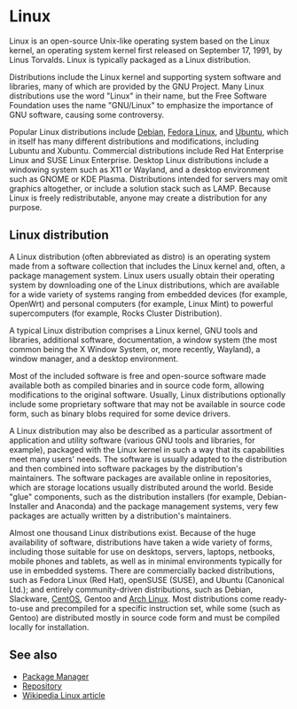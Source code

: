 # Linux

Linux is an open-source Unix-like operating system based on the Linux kernel, an operating system kernel first released on September 17, 1991, by Linus Torvalds. Linux is typically packaged as a Linux distribution.

Distributions include the Linux kernel and supporting system software and libraries, many of which are provided by the GNU Project. Many Linux distributions use the word "Linux" in their name, but the Free Software Foundation uses the name "GNU/Linux" to emphasize the importance of GNU software, causing some controversy.

Popular Linux distributions include [Debian](distros/debian.md), [Fedora Linux](distros/fedora.md), and [Ubuntu](distros/ubuntu.md), which in itself has many different distributions and modifications, including Lubuntu and Xubuntu. Commercial distributions include Red Hat Enterprise Linux and SUSE Linux Enterprise. Desktop Linux distributions include a windowing system such as X11 or Wayland, and a desktop environment such as GNOME or KDE Plasma. Distributions intended for servers may omit graphics altogether, or include a solution stack such as LAMP. Because Linux is freely redistributable, anyone may create a distribution for any purpose.

## Linux distribution

A Linux distribution (often abbreviated as distro) is an operating system made from a software collection that includes the Linux kernel and, often, a package management system. Linux users usually obtain their operating system by downloading one of the Linux distributions, which are available for a wide variety of systems ranging from embedded devices (for example, OpenWrt) and personal computers (for example, Linux Mint) to powerful supercomputers (for example, Rocks Cluster Distribution).

A typical Linux distribution comprises a Linux kernel, GNU tools and libraries, additional software, documentation, a window system (the most common being the X Window System, or, more recently, Wayland), a window manager, and a desktop environment.

Most of the included software is free and open-source software made available both as compiled binaries and in source code form, allowing modifications to the original software. Usually, Linux distributions optionally include some proprietary software that may not be available in source code form, such as binary blobs required for some device drivers.

A Linux distribution may also be described as a particular assortment of application and utility software (various GNU tools and libraries, for example), packaged with the Linux kernel in such a way that its capabilities meet many users' needs. The software is usually adapted to the distribution and then combined into software packages by the distribution's maintainers. The software packages are available online in repositories, which are storage locations usually distributed around the world. Beside "glue" components, such as the distribution installers (for example, Debian-Installer and Anaconda) and the package management systems, very few packages are actually written by a distribution's maintainers.

Almost one thousand Linux distributions exist. Because of the huge availability of software, distributions have taken a wide variety of forms, including those suitable for use on desktops, servers, laptops, netbooks, mobile phones and tablets, as well as in minimal environments typically for use in embedded systems. There are commercially backed distributions, such as Fedora Linux (Red Hat), openSUSE (SUSE), and Ubuntu (Canonical Ltd.); and entirely community-driven distributions, such as Debian, Slackware, [CentOS](distros/centos.md), Gentoo and [Arch Linux](distros/arch.md). Most distributions come ready-to-use and precompiled for a specific instruction set, while some (such as Gentoo) are distributed mostly in source code form and must be compiled locally for installation.

## See also

- [Package Manager](package-manager.md)
- [Repository](https://git.kernel.org/pub/scm/linux/kernel/git/torvalds/linux.git/)
- [Wikipedia Linux article](https://en.wikipedia.org/wiki/Linux)
